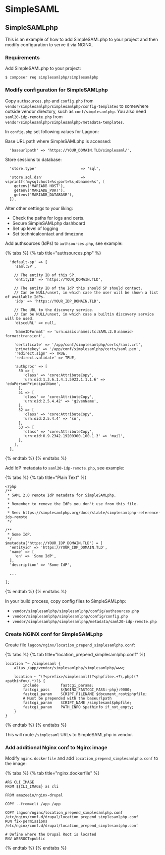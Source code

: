 # SimpleSAML

## SimpleSAMLphp

This is an example of how to add SimpleSAMLphp to your project and then modify configuration to serve it via NGINX.

### Requirements

Add SimpleSAMLphp to your project:

```text
$ composer req simplesamlphp/simplesamlphp
```

### Modify configuration for SimpleSAMLphp

Copy `authsources.php` and `config.php` from `vendor/simplesamlphp/simplesamlphp/config-templates` to somewhere outside vendor directory, such as `conf/simplesamlphp`. You also need `saml20-idp-remote.php` from `vendor/simplesamlphp/simplesamlphp/metadata-templates`.

In `config.php` set following values for Lagoon:

Base URL path where SimpleSAMLphp is accessed:

```text
  'baseurlpath' => 'https://YOUR_DOMAIN.TLD/simplesaml/',
```

Store sessions to database:

```text
  'store.type'                    => 'sql',

  'store.sql.dsn'                 => vsprintf('mysql:host=%s;port=%s;dbname=%s', [
    getenv('MARIADB_HOST'),
    getenv('MARIADB_PORT'),
    getenv('MARIADB_DATABASE'),
  ]),
```

Alter other settings to your liking:

* Check the paths for logs and certs.
* Secure SimpleSAMLphp dashboard
* Set up level of logging
* Set technicalcontact and timezone

Add authsources \(IdPs\) to `authsources.php`, see example:

{% tabs %}
{% tab title="authsources.php" %}
```text
  'default-sp' => [
    'saml:SP',

    // The entity ID of this SP.
    'entityID' => 'https://YOUR_DOMAIN.TLD',

    // The entity ID of the IdP this should SP should contact.
    // Can be NULL/unset, in which case the user will be shown a list of available IdPs.
    'idp' => 'https://YOUR_IDP_DOMAIN.TLD',

    // The URL to the discovery service.
    // Can be NULL/unset, in which case a builtin discovery service will be used.
    'discoURL' => null,

    'NameIDFormat' => 'urn:oasis:names:tc:SAML:2.0:nameid-format:transient',

    'certificate' => '/app/conf/simplesamlphp/certs/saml.crt',
    'privatekey' => '/app/conf/simplesamlphp/certs/saml.pem',
    'redirect.sign' => TRUE,
    'redirect.validate' => TRUE,

    'authproc' => [
      50 => [
        'class' => 'core:AttributeCopy',
        'urn:oid:1.3.6.1.4.1.5923.1.1.1.6' => 'eduPersonPrincipalName',
      ],
      51 => [
        'class' => 'core:AttributeCopy',
        'urn:oid:2.5.4.42' => 'givenName',
      ],
      52 => [
        'class' => 'core:AttributeCopy',
        'urn:oid:2.5.4.4' => 'sn',
      ],
      53 => [
        'class' => 'core:AttributeCopy',
        'urn:oid:0.9.2342.19200300.100.1.3' => 'mail',
      ],
    ],
  ],
```
{% endtab %}
{% endtabs %}

Add IdP metadata to `saml20-idp-remote.php`, see example:

{% tabs %}
{% tab title="Plain Text" %}
```text
<?php
/**
 * SAML 2.0 remote IdP metadata for SimpleSAMLphp.
 *
 * Remember to remove the IdPs you don't use from this file.
 *
 * See: https://simplesamlphp.org/docs/stable/simplesamlphp-reference-idp-remote
 */

/**
 * Some IdP.
 */
$metadata['https://YOUR_IDP_DOMAIN.TLD'] = [
  'entityid' => 'https://YOUR_IDP_DOMAIN.TLD',
  'name' => [
    'en' => 'Some IdP',
  ],
  'description' => 'Some IdP',
  
  ...

];
```
{% endtab %}
{% endtabs %}

In your build process, copy config files to SimpleSAMLphp:

* `vendor/simplesamlphp/simplesamlphp/config/authsources.php`
* `vendor/simplesamlphp/simplesamlphp/config/config.php`
* `vendor/simplesamlphp/simplesamlphp/metadata/saml20-idp-remote.php`

### Create NGINX conf for SimpleSAMLphp

Create file  `lagoon/nginx/location_prepend_simplesamlphp.conf`:

{% tabs %}
{% tab title="location\_prepend\_simplesamlphp.conf" %}
```text
location ^~ /simplesaml {
    alias /app/vendor/simplesamlphp/simplesamlphp/www;

    location ~ ^(?<prefix>/simplesaml)(?<phpfile>.+?\.php)(?<pathinfo>/.*)?$ {
        include          fastcgi_params;
        fastcgi_pass     ${NGINX_FASTCGI_PASS:-php}:9000;
        fastcgi_param    SCRIPT_FILENAME $document_root$phpfile;
        # Must be prepended with the baseurlpath
        fastcgi_param    SCRIPT_NAME /simplesaml$phpfile;
        fastcgi_param    PATH_INFO $pathinfo if_not_empty;
    }
}
```
{% endtab %}
{% endtabs %}

This will route `/simplesaml` URLs to SimpleSAMLphp in vendor.

### Add additional Nginx conf to Nginx image

Modify `nginx.dockerfile` and add `location_prepend_simplesamlphp.conf` to the image:

{% tabs %}
{% tab title="nginx.dockerfile" %}
```text
ARG CLI_IMAGE
FROM ${CLI_IMAGE} as cli

FROM amazeeio/nginx-drupal

COPY --from=cli /app /app

COPY lagoon/nginx/location_prepend_simplesamlphp.conf /etc/nginx/conf.d/drupal/location_prepend_simplesamlphp.conf
RUN fix-permissions /etc/nginx/conf.d/drupal/location_prepend_simplesamlphp.conf

# Define where the Drupal Root is located
ENV WEBROOT=public
```
{% endtab %}
{% endtabs %}

